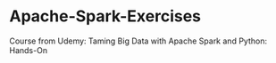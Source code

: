 # Apache-Spark-Exercises

Course from Udemy: Taming Big Data with Apache Spark and Python: Hands-On
